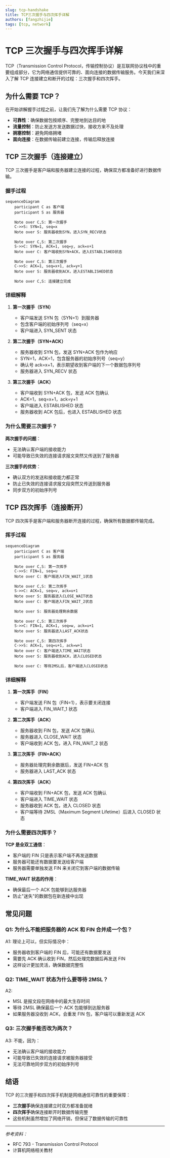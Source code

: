 ```yaml
---
slug: tcp-handshake
title: TCP三次握手与四次挥手详解
authors: [fangzhijie]
tags: [tcp, network]
---
```


# TCP 三次握手与四次挥手详解

TCP（Transmission Control Protocol，传输控制协议）是互联网协议栈中的重要组成部分，它为网络通信提供可靠的、面向连接的数据传输服务。今天我们来深入了解 TCP 连接建立和断开的过程：三次握手和四次挥手。

<!-- truncate -->

## 为什么需要 TCP？

在开始讲解握手过程之前，让我们先了解为什么需要 TCP 协议：

- **可靠性**：确保数据包按顺序、完整地到达目的地
- **流量控制**：防止发送方发送数据过快，接收方来不及处理
- **拥塞控制**：避免网络拥堵
- **面向连接**：在数据传输前建立连接，传输后释放连接

## TCP 三次握手（连接建立）

TCP 三次握手是客户端和服务器建立连接的过程，确保双方都准备好进行数据传输。

### 握手过程

```mermaid
sequenceDiagram
    participant C as 客户端
    participant S as 服务器

    Note over C,S: 第一次握手
    C->>S: SYN=1, seq=x
    Note over S: 服务器收到SYN，进入SYN_RECV状态

    Note over C,S: 第二次握手
    S->>C: SYN=1, ACK=1, seq=y, ack=x+1
    Note over C: 客户端收到SYN+ACK，进入ESTABLISHED状态

    Note over C,S: 第三次握手
    C->>S: ACK=1, seq=x+1, ack=y+1
    Note over S: 服务器收到ACK，进入ESTABLISHED状态

    Note over C,S: 连接建立完成
```

### 详细解释

1. **第一次握手（SYN）**

   - 客户端发送 SYN 包（SYN=1）到服务器
   - 包含客户端的初始序列号（seq=x）
   - 客户端进入 SYN_SENT 状态

2. **第二次握手（SYN+ACK）**

   - 服务器收到 SYN 包，发送 SYN+ACK 包作为响应
   - SYN=1，ACK=1，包含服务器的初始序列号（seq=y）
   - 确认号 ack=x+1，表示期望收到客户端的下一个数据包序列号
   - 服务器进入 SYN_RECV 状态

3. **第三次握手（ACK）**
   - 客户端收到 SYN+ACK 包，发送 ACK 包确认
   - ACK=1，seq=x+1，ack=y+1
   - 客户端进入 ESTABLISHED 状态
   - 服务器收到 ACK 包后，也进入 ESTABLISHED 状态

### 为什么需要三次握手？

**两次握手的问题**：

- 无法确认客户端的接收能力
- 可能导致已失效的连接请求报文突然又传送到了服务器

**三次握手的优势**：

- 确认双方的发送和接收能力都正常
- 防止已失效的连接请求报文段突然又传送到服务器
- 同步双方的初始序列号

## TCP 四次挥手（连接断开）

TCP 四次挥手是客户端和服务器断开连接的过程，确保所有数据都传输完成。

### 挥手过程

```mermaid
sequenceDiagram
    participant C as 客户端
    participant S as 服务器

    Note over C,S: 第一次挥手
    C->>S: FIN=1, seq=u
    Note over C: 客户端进入FIN_WAIT_1状态

    Note over C,S: 第二次挥手
    S->>C: ACK=1, seq=v, ack=u+1
    Note over S: 服务器进入CLOSE_WAIT状态
    Note over C: 客户端进入FIN_WAIT_2状态

    Note over S: 服务器处理剩余数据

    Note over C,S: 第三次挥手
    S->>C: FIN=1, ACK=1, seq=w, ack=u+1
    Note over S: 服务器进入LAST_ACK状态

    Note over C,S: 第四次挥手
    C->>S: ACK=1, seq=u+1, ack=w+1
    Note over C: 客户端进入TIME_WAIT状态
    Note over S: 服务器收到ACK，进入CLOSED状态

    Note over C: 等待2MSL后，客户端进入CLOSED状态
```

### 详细解释

1. **第一次挥手（FIN）**

   - 客户端发送 FIN 包（FIN=1），表示要关闭连接
   - 客户端进入 FIN_WAIT_1 状态

2. **第二次挥手（ACK）**

   - 服务器收到 FIN 包，发送 ACK 包确认
   - 服务器进入 CLOSE_WAIT 状态
   - 客户端收到 ACK 包，进入 FIN_WAIT_2 状态

3. **第三次挥手（FIN+ACK）**

   - 服务器处理完剩余数据后，发送 FIN+ACK 包
   - 服务器进入 LAST_ACK 状态

4. **第四次挥手（ACK）**
   - 客户端收到 FIN+ACK 包，发送 ACK 包确认
   - 客户端进入 TIME_WAIT 状态
   - 服务器收到 ACK 包，进入 CLOSED 状态
   - 客户端等待 2MSL（Maximum Segment Lifetime）后进入 CLOSED 状态

### 为什么需要四次挥手？

**TCP 是全双工通信**：

- 客户端的 FIN 只是表示客户端不再发送数据
- 服务器可能还有数据要发送给客户端
- 服务器需要单独发送 FIN 来关闭它到客户端的数据传输

**TIME_WAIT 状态的作用**：

- 确保最后一个 ACK 包能够到达服务器
- 防止"迷失"的数据包在新连接中出现

## 常见问题

### Q1: 为什么不能把服务器的 ACK 和 FIN 合并成一个包？

A1: 理论上可以，但实际情况中：

- 服务器收到客户端的 FIN 后，可能还有数据要发送
- 需要先 ACK 确认收到 FIN，然后处理完数据后再发送 FIN
- 这样设计更加灵活，确保数据完整性

### Q2: TIME_WAIT 状态为什么要等待 2MSL？

A2:

- MSL 是报文段在网络中的最大生存时间
- 等待 2MSL 确保最后一个 ACK 包能够到达服务器
- 如果服务器没收到 ACK，会重发 FIN 包，客户端可以重新发送 ACK

### Q3: 三次握手能否改为两次？

A3: 不能，因为：

- 无法确认客户端的接收能力
- 可能导致已失效的连接请求被服务器接受
- 无法可靠地同步双方的初始序列号

## 结语

TCP 的三次握手和四次挥手机制是网络通信可靠性的重要保障：

- **三次握手**确保连接建立时双方都准备就绪
- **四次挥手**确保连接断开时数据传输完整
- 这些机制虽然增加了网络开销，但保证了数据传输的可靠性

---

_参考资料：_

- RFC 793 - Transmission Control Protocol
- 计算机网络相关教材
